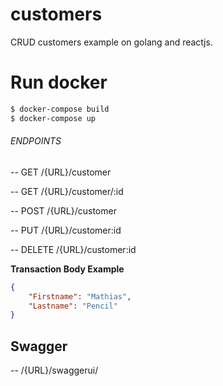 # customers

CRUD customers example on golang and reactjs.

# Run docker
```sh
$ docker-compose build
$ docker-compose up
```

###### ENDPOINTS

-- GET /{URL}/customer

-- GET /{URL}/customer/:id

-- POST /{URL}/customer

-- PUT /{URL}/customer:id

-- DELETE /{URL}/customer:id

**Transaction Body Example**
```json
{
	"Firstname": "Mathias",
	"Lastname": "Pencil"
}
```

## Swagger
-- /{URL}/swaggerui/
